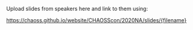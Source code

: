 Upload slides from speakers here and link to them using:

https://chaoss.github.io/website/CHAOSScon/2020NA/slides/{filename}